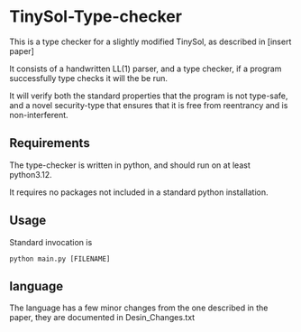 # TinySol-Type-checker
This is a type checker for a slightly modified TinySol, as described in [insert paper]

It consists of a handwritten LL(1) parser, and a type checker, if a program successfully type checks it will the be run.

It will verify both the standard properties that the program is not type-safe, and a novel security-type that ensures that it is free from reentrancy and is non-interferent.


## Requirements
The type-checker is written in python, and should run on at least python3.12.

It requires no packages not included in a standard python installation.


## Usage
Standard invocation is 

```
python main.py [FILENAME]
```

## language
The language has a few minor changes from the one described in the paper, they are documented in Desin\_Changes.txt
